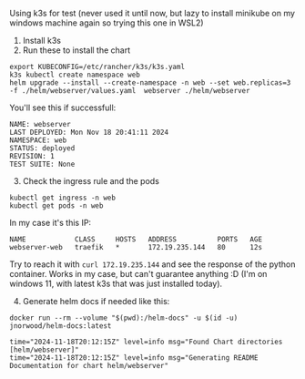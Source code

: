 Using k3s for test (never used it until now, but lazy to install minikube on my windows machine again so trying this one in WSL2)

1. Install k3s
2. Run these to install the chart 
```
export KUBECONFIG=/etc/rancher/k3s/k3s.yaml
k3s kubectl create namespace web
helm upgrade --install --create-namespace -n web --set web.replicas=3 -f ./helm/webserver/values.yaml  webserver ./helm/webserver
```

You'll see this if successfull: 
```
NAME: webserver
LAST DEPLOYED: Mon Nov 18 20:41:11 2024
NAMESPACE: web
STATUS: deployed
REVISION: 1
TEST SUITE: None
```

3. Check the ingress rule and the pods 
```
kubectl get ingress -n web
kubectl get pods -n web
```

In my case it's this IP: 
```
NAME            CLASS     HOSTS   ADDRESS          PORTS   AGE
webserver-web   traefik   *       172.19.235.144   80      12s
```
Try to reach it with `curl 172.19.235.144` and see the response of the python container.  Works in my case, but can't guarantee anything :D  (I'm on windows 11, with latest k3s that was just installed today).

4. Generate helm docs if needed like this:
```
docker run --rm --volume "$(pwd):/helm-docs" -u $(id -u) jnorwood/helm-docs:latest

time="2024-11-18T20:12:15Z" level=info msg="Found Chart directories [helm/webserver]"
time="2024-11-18T20:12:15Z" level=info msg="Generating README Documentation for chart helm/webserver"
```
